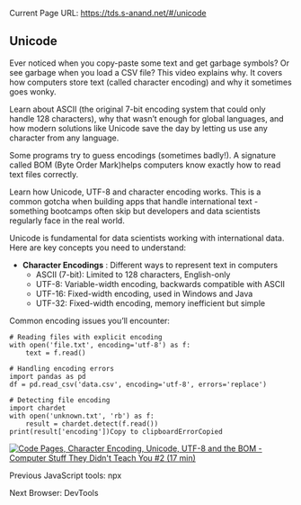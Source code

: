 Current Page URL: https://tds.s-anand.net/#/unicode

## Unicode

Ever noticed when you copy-paste some text and get garbage symbols? Or see
garbage when you load a CSV file? This video explains why. It covers how
computers store text (called character encoding) and why it sometimes goes
wonky.

Learn about ASCII (the original 7-bit encoding system that could only handle
128 characters), why that wasn’t enough for global languages, and how modern
solutions like Unicode save the day by letting us use any character from any
language.

Some programs try to guess encodings (sometimes badly!). A signature called
BOM (Byte Order Mark)helps computers know exactly how to read text files
correctly.

Learn how Unicode, UTF-8 and character encoding works. This is a common gotcha
when building apps that handle international text - something bootcamps often
skip but developers and data scientists regularly face in the real world.

Unicode is fundamental for data scientists working with international data.
Here are key concepts you need to understand:

  * **Character Encodings** : Different ways to represent text in computers
    * ASCII (7-bit): Limited to 128 characters, English-only
    * UTF-8: Variable-width encoding, backwards compatible with ASCII
    * UTF-16: Fixed-width encoding, used in Windows and Java
    * UTF-32: Fixed-width encoding, memory inefficient but simple

Common encoding issues you’ll encounter:

    
    
    # Reading files with explicit encoding
    with open('file.txt', encoding='utf-8') as f:
        text = f.read()
    
    # Handling encoding errors
    import pandas as pd
    df = pd.read_csv('data.csv', encoding='utf-8', errors='replace')
    
    # Detecting file encoding
    import chardet
    with open('unknown.txt', 'rb') as f:
        result = chardet.detect(f.read())
    print(result['encoding'])Copy to clipboardErrorCopied

[![Code Pages, Character Encoding, Unicode, UTF-8 and the BOM - Computer Stuff
They Didn't Teach You #2 \(17
min\)](https://i.ytimg.com/vi_webp/jeIBNn5Y5fI/sddefault.webp)](https://youtu.be/jeIBNn5Y5fI)

Previous JavaScript tools: npx

Next Browser: DevTools

